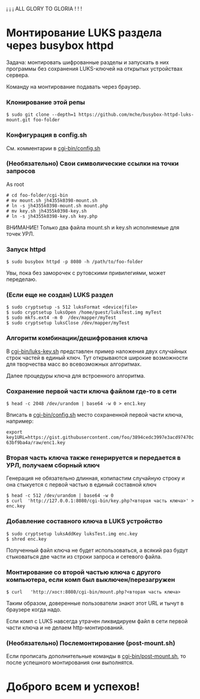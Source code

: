 ¡ ¡ ¡ ALL GLORY TO GLORIA ! ! !

# Монтирование LUKS раздела через busybox httpd

Задача: монтировать шифрованные разделы и запускать в них программы без сохранения LUKS-ключей на открытых устройствах сервера.

Команду на монтирование подавать через браузер.

### Клонирование этой репы

```
$ sudo git clone --depth=1 https://github.com/mche/busybox-httpd-luks-mount.git foo-folder
```

### Конфигурация в config.sh

См. комментарии в [cgi-bin/config.sh](https://github.com/mche/busybox-httpd-luks-mount/tree/master/cgi-bin/config.sh)

### (Необязательно) Свои символические ссылки на точки запросов

As root
```
# cd foo-folder/cgi-bin
# mv mount.sh jh4355k0398-mount.sh
# ln -s jh4355k0398-mount.sh mount.php
# mv key.sh jh4355k0398-key.sh
# ln -s jh4355k0398-key.sh key.php
```

ВНИМАНИЕ! Только два файла mount.sh и key.sh исполняемые для точек УРЛ.

### Запуск httpd

```
$ sudo busybox httpd -p 8080 -h /path/to/foo-folder
```

Увы, пока без заморочек с рутовскими привилегиями, может переделаю.

###  (Если еще не создан) LUKS раздел

```
$ sudo cryptsetup -s 512 luksFormat <device|file>
$ sudo cryptsetup luksOpen /home/guest/luksTest.img myTest
$ sudo mkfs.ext4 -m 0  /dev/mapper/myTest
$ sudo cryptsetup luksClose /dev/mapper/myTest
```

### Алгоритм комбинации/дешифрования ключа

В [cgi-bin/luks-key.sh](https://github.com/mche/busybox-httpd-luks-mount/tree/master/cgi-bin/luks-key.sh) представлен пример наложения двух случайных строк частей в единый ключ.
Тут открываются широкие возможности для творчества масс во всевозможных алгоритмах.

Далее процедуры ключа для встроенного алгоритма.

### Сохранение первой части ключа файлом где-то в сети

```
$ head -c 2048 /dev/urandom | base64 -w 0 > enc1.key
```

Вписать в [cgi-bin/config.sh](https://github.com/mche/busybox-httpd-luks-mount/tree/master/cgi-bin/config.sh) место сохраненной первой части ключа, например:

`export key1URL=https://gist.githubusercontent.com/foo/3894cedc3997e3acd97470c63bf9ba4a/raw/enc1.key`

### Вторая часть ключа также генерируется и передается в УРЛ, получаем сборный ключ

Генерация не обязательно длинная, копипастим случайную строку и она стыкуется с первой частью в единый составной ключ
```
$ head -c 512 /dev/urandom | base64 -w 0
$ curl  'http://127.0.0.1:8080/cgi-bin/key.php?<вторая часть ключа>' > enc.key
```


### Добавление составного ключа в LUKS устройство

```
$ sudo cryptsetup luksAddKey luksTest.img enc.key
$ shred enc.key
```
Полученный файл ключа не будет использоваться, а всякий раз будут стыковаться две части из строки запроса и сетевого файла.


### Монтирование со второй частью ключа с другого компьютера, если комп был выключен/перезагружен

```
$ curl   'http://хост:8080/cgi-bin/mount.php?<вторая часть ключа>
```

Таким образом, доверенные пользователи знают этот URL и тычут в браузере когда надо.

Если комп с LUKS навсегда  утрачен ликвидируем файл в сети первой  части ключа и не делаем http-монтирований.

### (Необязательно) Послемонтирование (post-mount.sh)

Если прописать дополнительные команды в [cgi-bin/post-mount.sh](https://github.com/mche/busybox-httpd-luks-mount/tree/master/cgi-bin/post-mount.sh), то после успешного монтирования они выполнятся.

# Доброго всем и успехов!